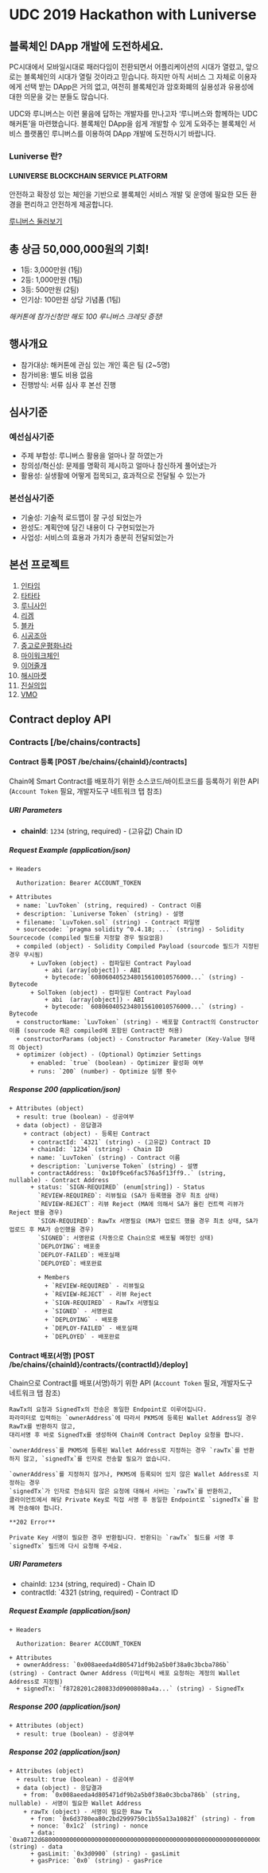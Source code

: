 # UDC 2019 Hackathon with Luniverse

## 블록체인 DApp 개발에 도전하세요.

PC시대에서 모바일시대로 패러다임이 전환되면서 어플리케이션의 시대가 열렸고,
앞으로는 블록체인의 시대가 열릴 것이라고 믿습니다.
하지만 아직 서비스 그 자체로 이용자에게 선택 받는 DApp은 거의 없고,
여전히 블록체인과 암호화폐의 실용성과 유용성에 대한 의문을 갖는 분들도 많습니다.

UDC와 루니버스는 이런 물음에 답하는 개발자를 만나고자 ‘루니버스와 함께하는 UDC 해커톤’을 마련했습니다.
블록체인 DApp을 쉽게 개발할 수 있게 도와주는 블록체인 서비스 플랫폼인
루니버스를 이용하여 DApp 개발에 도전하시기 바랍니다.

### Luniverse 란?
#### LUNIVERSE BLOCKCHAIN SERVICE PLATFORM

안전하고 확장성 있는 체인을 기반으로 블록체인 서비스 개발 및 운영에 필요한 모든 환경을 편리하고 안전하게 제공합니다.

[루니버스 둘러보기](https://www.luniverse.io)

## 총 상금 50,000,000원의 기회!

- 1등: 3,000만원 (1팀)
- 2등: 1,000만원 (1팀)
- 3등: 500만원 (2팀)
- 인기상: 100만원 상당 기념품 (1팀)

*해커톤에 참가신청만 해도 100 루니버스 크레딧 증정!*

## 행사개요

- 참가대상: 해커톤에 관심 있는 개인 혹은 팀 (2~5명)
- 참가비용: 별도 비용 없음
- 진행방식: 서류 심사 후 본선 진행

## 심사기준

### 예선심사기준

- 주제 부합성: 루니버스 활용을 얼마나 잘 하였는가	
- 창의성/혁신성: 문제를 명확히 제시하고 얼마나 참신하게 풀어냈는가	
- 활용성: 실생활에 어떻게 접목되고, 효과적으로 전달될 수 있는가

### 본선심사기준

- 기술성: 기술적 로드맵이 잘 구성 되었는가	
- 완성도: 계획안에 담긴 내용이 다 구현되었는가	
- 사업성: 서비스의 효용과 가치가 충분히 전달되었는가


## 본선 프로젝트

1. [인타임](https://github.com/Lambda256/UDC-2019-Hackathon/tree/intime)
2. [타타타](https://github.com/Lambda256/UDC-2019-Hackathon/tree/tatata)
3. [루니사인](https://github.com/Lambda256/UDC-2019-Hackathon/tree/lunisign)
4. [리겜](https://github.com/Lambda256/UDC-2019-Hackathon/tree/regam)
5. [블카](https://github.com/Lambda256/UDC-2019-Hackathon/tree/blcar)
6. [시공조아](https://github.com/Lambda256/UDC-2019-Hackathon/tree/sigong)
7. [중고로운평화나라](https://github.com/Lambda256/UDC-2019-Hackathon/tree/joonggoroun)
8. [마이워크체인](https://github.com/Lambda256/UDC-2019-Hackathon/tree/myworkchain)
9. [이어줄개](https://github.com/Lambda256/UDC-2019-Hackathon/tree/linkdog)
10. [해시마켓](https://github.com/Lambda256/UDC-2019-Hackathon/tree/hashgon)
11. [진실의입](https://github.com/Lambda256/UDC-2019-Hackathon/tree/mouthoftruth)
12. [VMO](https://github.com/Lambda256/UDC-2019-Hackathon/tree/vmo)

## Contract deploy API

### Contracts [/be/chains/contracts]
#### Contract 등록 [POST /be/chains/{chainId}/contracts]
Chain에 Smart Contract를 배포하기 위한 소스코드/바이트코드를 등록하기 위한 API (`Account Token` 필요, 개발자도구 네트워크 탭 참조)

##### URI Parameters
- **chainId**: `1234` (string, required) - (고유값) Chain ID

##### Request Example (application/json)
```
+ Headers

  Authorization: Bearer ACCOUNT_TOKEN

+ Attributes
  + name: `LuvToken` (string, required) - Contract 이름
  + description: `Luniverse Token` (string) - 설명
  + filename: `LuvToken.sol` (string) - Contract 파일명
  + sourcecode: `pragma solidity ^0.4.18; ...` (string) - Solidity Sourcecode (compiled 필드를 지정할 경우 필요없음)
  + compiled (object) - Solidity Compiled Payload (sourcode 필드가 지정된 경우 무시됨)
      + LuvToken (object) - 컴파일된 Contract Payload
          + abi (array[object]) - ABI
          + bytecode: `6080604052348015610010576000...` (string) - Bytecode
      + SolToken (object) - 컴파일된 Contract Payload
          + abi  (array[object]) - ABI
          + bytecode: `6080604052348015610010576000...` (string) - Bytecode
  + constructorName: `LuvToken` (string) - 배포할 Contract의 Constructor 이름 (sourcode 혹은 compiled에 포함된 Contract만 허용)
  + constructorParams (object) - Constructor Parameter (Key-Value 형태의 Object)
  + optimizer (object) - (Optional) Optimzier Settings
      + enabled: `true` (boolean) - Optimizer 활성화 여부
      + runs: `200` (number) - Optimize 실행 횟수
```

##### Response 200 (application/json)
```
+ Attributes (object)
  + result: true (boolean) - 성공여부
  + data (object) - 응답결과
    + contract (object) - 등록된 Contract
      + contractId: `4321` (string) - (고유값) Contract ID
      + chainId: `1234` (string) - Chain ID
      + name: `LuvToken` (string) - Contract 이름
      + description: `Luniverse Token` (string) - 설명
      + contractAddress: `0x10f9ce6fac576a5f13ff9..` (string, nullable) - Contract Address
      + status: `SIGN-REQUIRED` (enum[string]) - Status
        `REVIEW-REQUIRED`: 리뷰필요 (SA가 등록했을 경우 최초 상태)
        `REVIEW-REJECT`: 리뷰 Reject (MA에 의해서 SA가 올린 컨트랙 리뷰가 Reject 됐을 경우)
        `SIGN-REQUIRED`: RawTx 서명필요 (MA가 업로드 했을 경우 최초 상태, SA가 업로드 후 MA가 승인했을 경우)
        `SIGNED`: 서명완료 (자동으로 Chain으로 배포될 예정인 상태)
        `DEPLOYING`: 배포중
        `DEPLOY-FAILED`: 배포실패
        `DEPLOYED`: 배포완료

        + Members
          + `REVIEW-REQUIRED` - 리뷰필요
          + `REVIEW-REJECT` - 리뷰 Reject
          + `SIGN-REQUIRED` - RawTx 서명필요
          + `SIGNED` - 서명완료
          + `DEPLOYING` - 배포중
          + `DEPLOY-FAILED` - 배포실패
          + `DEPLOYED` - 배포완료
```

#### Contract 배포(서명) [POST /be/chains/{chainId}/contracts/{contractId}/deploy]
Chain으로 Contract를 배포(서명)하기 위한 API (`Account Token` 필요, 개발자도구 네트워크 탭 참조)

```
RawTx의 요청과 SignedTx의 전송은 동일한 Endpoint로 이루어집니다.
파라미터로 입력하는 `ownerAddress`에 따라서 PKMS에 등록된 Wallet Address일 경우 RawTx를 반환하지 않고,
대리서명 후 바로 SignedTx를 생성하여 Chain에 Contract Deploy 요청을 합니다.

`ownerAddress`를 PKMS에 등록된 Wallet Address로 지정하는 경우 `rawTx`를 반환하지 않고, `signedTx`를 인자로 전송할 필요가 없습니다.

`ownerAddress`를 지정하지 않거나, PKMS에 등록되어 있지 않은 Wallet Address로 지정하는 경우
`signedTx`가 인자로 전송되지 않은 요청에 대해서 서버는 `rawTx`를 반환하고,
클라이언트에서 해당 Private Key로 직접 서명 후 동일한 Endpoint로 `signedTx`를 함께 전송해야 합니다.
```

```
**202 Error**

Private Key 서명이 필요한 경우 반환됩니다. 반환되는 `rawTx` 필드를 서명 후 `signedTx` 필드에 다시 요청해 주세요.
```

##### URI Parameters
- chainId: `1234` (string, required) - Chain ID
- contractId: `4321 (string, required) - Contract ID

##### Request Example (application/json)
```
+ Headers

  Authorization: Bearer ACCOUNT_TOKEN

+ Attributes
  + ownerAddress: `0x008aeeda4d805471df9b2a5b0f38a0c3bcba786b` (string) - Contract Owner Address (미입력시 배포 요청하는 계정의 Wallet Address로 지정됨)
  + signedTx: `f8728201c280833d09008080a4a...` (string) - SignedTx
```

##### Response 200 (application/json)
```
+ Attributes (object)
  + result: true (boolean) - 성공여부
```

##### Response 202 (application/json)
```
+ Attributes (object)
  + result: true (boolean) - 성공여부
  + data (object) - 응답결과
    + from: `0x008aeeda4d805471df9b2a5b0f38a0c3bcba786b` (string, nullable) - 서명이 필요한 Wallet Address
    + rawTx (object) - 서명이 필요한 Raw Tx
      + from: `0x6d3780ea80c2bd2999750c1b55a13a1082f` (string) - from
      + nonce: `0x1c2` (string) - nonce
      + data: `0xa0712d680000000000000000000000000000000000000000000000000000000000000064` (string) - data
      + gasLimit: `0x3d0900` (string) - gasLimit
      + gasPrice: `0x0` (string) - gasPrice
```
